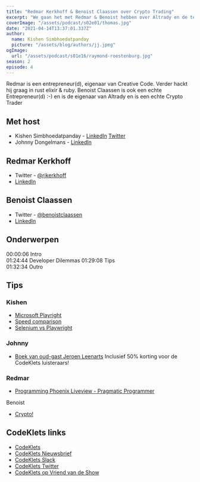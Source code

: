 ```yaml
---
title: "Redmar Kerkhoff & Benoist Claassen over Crypto Trading"
excerpt: "We gaan het met Redmar & Benoist hebben over Altrady en de technologie daarachter"
coverImage: "/assets/podcast/s02e01/thomas.jpg"
date: "2021-04-14T13:37:01.337Z"
author:
  name: Kishen Simbhoedatpanday
  picture: "/assets/blog/authors/jj.jpeg"
ogImage:
  url: "/assets/podcast/s01e16/raymond-roestenburg.jpg"
season: 2
episode: 4
---
```


Redmar is een entrepreneur(d), eigenaar van Creative Code. Verder hackt hij graag in rust elixir & ruby.
Benoist Claassen is ook een echte Entrepreneur(d) :-) en is de eigenaar van Altrady en is een echte Crypto Trader

## Met host

- Kishen Simbhoedatpanday - [LinkedIn](https://www.linkedin.com/in/kishensimbhoedatpanday/) [Twitter](https://twitter.com/kishenpanday)
- Johnny Dongelmans - [LinkedIn](https://www.linkedin.com/in/johnnydongelmans/)

## Redmar Kerkhoff

- Twitter - [@rjkerkhoff](https://twitter.com/rjkerkhoff)
- [LinkedIn](https://www.linkedin.com/in/creativecode/)

## Benoist Claassen 

- Twitter - [@benoistclaassen](https://twitter.com/benoistclaassen)
- [LinkedIn](https://www.linkedin.com/in/benoist-claassen-32045043/)

## Onderwerpen

00:00:06 Intro  
01:24:44 Developer Dilemmas
01:29:08 Tips  
01:32:34 Outro  

## Tips

### Kishen

- [Microsoft Playright](https://github.com/microsoft/playwright)
- [Speed comparison](https://blog.checklyhq.com/puppeteer-vs-selenium-vs-playwright-speed-comparison/)
- [Selenium vs Playwright](https://www.testim.io/blog/puppeteer-selenium-playwright-cypress-how-to-choose/)

### Johnny

- [Boek van oud-gast Jeroen Leenarts](https://leanpub.com/leaddeveloper/c/codeklets)
Inclusief 50% korting voor de CodeKlets luisteraars!

### Redmar

- [Programming Phoenix Liveview - Pragmatic Programmer](https://pragprog.com/titles/liveview/programming-phoenix-liveview/)

Benoist
- [Crypto!](https://www.altrady.com/)

## CodeKlets links

- [CodeKlets](https://codeklets.nl)
- [CodeKlets Nieuwsbrief](https://codeklets.nl/newsletter)
- [CodeKlets Slack](https://join.slack.com/t/codeklets/shared_invite/enQtNzQ4MTI4MTMxNzY2LWYzNTk0NzE1YzdkNDczYTg1MDBjZDIyZjkzMThmYTBkZTY3ZTBhNDYyOGY4OWQxZGExM2Q5NzA2ZDM0NGY1ZGM)
- [CodeKlets Twitter](https://twitter.com/codeklets)
- [CodeKlets op Vriend van de Show](https://vriendvandeshow.nl/codeklets)
